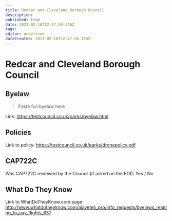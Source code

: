 ```yaml
---
title: Redcar and Cleveland Borough Council
description: 
published: true
date: 2021-02-16T12:47:59.346Z
tags: 
editor: undefined
dateCreated: 2021-02-16T12:47:56.155Z
---
```


# Redcar and Cleveland Borough Council


## Byelaw
> Paste full byelaw here

Link:
https://testcouncil.co.uk/parks/byelaw.html

## Policies
Link to policy:
https://testcouncil.co.uk/parks/dronepolicy.pdf

## CAP722C

Was CAP722C reviewed by the Council (if asked on the FOI): Yes / No

## What Do They Know

Link to WhatDoTheyKnow.com page:
http://www.whatdotheyknow.com/alaveteli_pro/info_requests/byelaws_relating_to_uav_flights_637

